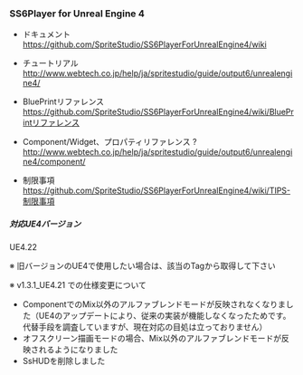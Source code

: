 ### SS6Player for Unreal Engine 4

- ドキュメント  
https://github.com/SpriteStudio/SS6PlayerForUnrealEngine4/wiki

- チュートリアル  
http://www.webtech.co.jp/help/ja/spritestudio/guide/output6/unrealengine4/

- BluePrintリファレンス  
https://github.com/SpriteStudio/SS6PlayerForUnrealEngine4/wiki/BluePrintリファレンス

- Component/Widget、プロパティリファレンス ?
http://www.webtech.co.jp/help/ja/spritestudio/guide/output6/unrealengine4/component/

- 制限事項  
https://github.com/SpriteStudio/SS6PlayerForUnrealEngine4/wiki/TIPS-制限事項


##### 対応UE4バージョン
UE4.22

※ 旧バージョンのUE4で使用したい場合は、該当のTagから取得して下さい

※ v1.3.1_UE4.21 での仕様変更について
- ComponentでのMix以外のアルファブレンドモードが反映されなくなりました（UE4のアップデートにより、従来の実装が機能しなくなったためです。代替手段を調査していますが、現在対応の目処は立っておりません）
- オフスクリーン描画モードの場合、Mix以外のアルファブレンドモードが反映されるようになりました
- SsHUDを削除しました

